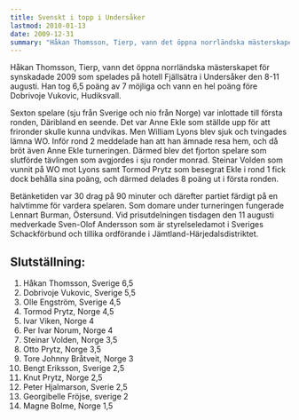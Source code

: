 ```yaml
---
title: Svenskt i topp i Undersåker
lastmod: 2010-01-13
date: 2009-12-31
summary: "Håkan Thomsson, Tierp, vann det öppna norrländska mästerskapet för synskadade 2009 som spelades på hotell Fjällsätra i Undersåker den 8-11 augusti. \n Norrländska mästerskapen 2009, information och slutställning \n Partisamling från öppna Norrlandsmästerskapet för synskadade 2009, rtf-fil på 47kB (öppnas i nytt fönster)"
---
```


Håkan Thomsson, Tierp, vann det öppna norrländska mästerskapet för synskadade 2009 som spelades på hotell Fjällsätra i Undersåker den 8-11 augusti. Han tog 6,5 poäng av 7 möjliga och vann en hel poäng före Dobrivoje Vukovic, Hudiksvall. 

Sexton spelare (sju från Sverige och nio från Norge) var inlottade till första ronden, Däribland en seende. Det var Anne Ekle som ställde upp för att frironder skulle kunna undvikas. Men William Lyons blev sjuk och tvingades lämna WO. Inför rond 2 meddelade han att han ämnade resa hem, och då bröt även Anne Ekle turneringen. Därmed blev det fjorton spelare som slutförde tävlingen som avgjordes i sju ronder monrad. Steinar Volden som vunnit på WO mot Lyons samt Tormod Prytz som besegrat Ekle i rond 1 fick dock behålla sina poäng, och därmed delades 8 poäng ut i första ronden.

Betänketiden var 30 drag på 90 minuter och därefter partiet färdigt på en halvtimme för vardera spelaren. Som domare under turneringen fungerade Lennart Burman, Östersund. Vid prisutdelningen tisdagen den 11 augusti medverkade Sven-Olof Andersson som är styrelseledamot i Sveriges Schackförbund och tillika ordförande i Jämtland-Härjedalsdistriktet.

Slutställning:
----------

1. Håkan Thomsson, Sverige 6,5
2. Dobrivoje Vukovic, Sverige 5,5
3. Olle Engström, Sverige 4,5
4. Tormod Prytz, Norge 4,5
5. Ivar Viken, Norge 4
6. Per Ivar Norum, Norge 4
7. Steinar Volden, Norge 3,5
8. Otto Prytz, Norge 3,5
9. Tore Johnny Bråtveit, Norge 3
10. Bengt Eriksson, Sverige 2,5
11. Knut Prytz, Norge 2,5
12. Peter Hjalmarson, Sverie 2,5
13. Georgibelle Fröjse, sverige 2
14. Magne Bolme, Norge 1,5